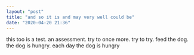 ```yaml
---
layout: "post"
title: "and so it is and may very well could be"
date: "2020-04-20 21:36"
---
```

this too is a test. an assessment.
try to once more.
try to try.
feed the dog.
the dog is hungry.
each day the dog is hungry 
